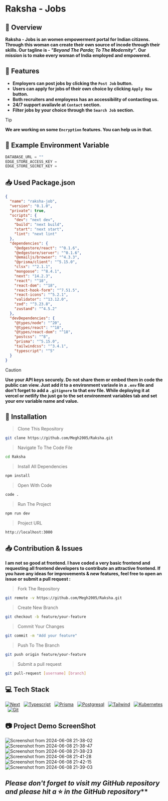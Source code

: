 # Raksha - Jobs
## :information_desk_person: Overview
**Raksha - Jobs is an women empowerment portal for Indian citizens. Through this woman can create their own source of incode through their skills. Our tagline is - _"Beyond The Parda; To The Modernity"_. Our mission is to make every woman of India employed and empowered.**

## :nut_and_bolt: Features
- **Employers can post jobs by clicking the `Post Job` button.**
- **Users can apply for jobs of their own choice by clicking `Apply Now` button.**
- **Both recruiters and employess has an accessibility of contacting us.**
- **24/7 support availavle at `Contact` section.**
- **Filter jobs by your choice through the `Search Job` section.**
> [!TIP]
> **We are working on some `Encryption` features. You can help us in that.**

## :closed_lock_with_key: Example Environment Variable

```javascript
DATABASE_URL = ""
EDGE_STORE_ACCESS_KEY =
EDGE_STORE_SECRET_KEY =
```

## :inbox_tray: Used Package.json

```json
{
  "name": "raksha-job",
  "version": "0.1.0",
  "private": true,
  "scripts": {
    "dev": "next dev",
    "build": "next build",
    "start": "next start",
    "lint": "next lint"
  },
  "dependencies": {
    "@edgestore/react": "^0.1.6",
    "@edgestore/server": "^0.1.6",
    "@emailjs/browser": "^4.3.3",
    "@prisma/client": "^5.15.0",
    "clsx": "^2.1.1",
    "mongoose": "^8.4.1",
    "next": "14.2.3",
    "react": "^18",
    "react-dom": "^18",
    "react-hook-form": "^7.51.5",
    "react-icons": "^5.2.1",
    "validator": "^13.12.0",
    "zod": "^3.23.8",
    "zustand": "^4.5.2"
  },
  "devDependencies": {
    "@types/node": "^20",
    "@types/react": "^18",
    "@types/react-dom": "^18",
    "postcss": "^8",
    "prisma": "^5.15.0",
    "tailwindcss": "^3.4.1",
    "typescript": "^5"
  }
}
```
> [!CAUTION]
> **Use your API keys securely. Do not share them or embed them in code the public can view. Just add it to a environment variavle in a `.env` file and don't forget to add a `.gitignore` to that env file. While deploying it at vercel or netlify the just go to the set environment variables  tab and set your env variable name and value.**

## :floppy_disk: Installation

> Clone This Repository

```sh
git clone https://github.com/Megh2005/Raksha.git
```

> Navigate To The Code File

```sh
cd Raksha
```

> Install All Dependencies

```sh
npm install
```

> Open With Code

```sh
code .
```

> Run The Project

```sh
npm run dev
```

> Project URL

```sh
http://localhost:3000
```

## :inbox_tray: Contribution & Issues
**I am not so good at frontend. I have coded a very basic frontend and requesting all frontend developers to contribute an attractive frontend. If you have any ideas for improvements & new features, feel free to open an issue or submit a pull request :**
> Fork The Repository
```sh
git remote -v https://github.com/Megh2005/Raksha.git
```
> Create New Branch 
```sh
git checkout -b feature/your-feature
```
> Commit Your Changes
```sh
git commit -m "Add your feature"
```
> Push To The Branch
```sh
git push origin feature/your-feature
```
> Submit a pull request
```sh
git pull-request [username] [branch]
```

## :computer: Tech Stack

[![Next](https://skillicons.dev/icons?i=next)](https://skillicons.dev) &nbsp;
[![Typescript](https://skillicons.dev/icons?i=typescript)](https://skillicons.dev) &nbsp;
[![Prisma](https://skillicons.dev/icons?i=prisma)](https://skillicons.dev) &nbsp;
[![Postgresql](https://skillicons.dev/icons?i=postgres)](https://skillicons.dev) &nbsp;
[![Tailwind](https://skillicons.dev/icons?i=tailwind)](https://skillicons.dev) &nbsp;
[![Kubernetes](https://skillicons.dev/icons?i=kubernetes)](https://skillicons.dev) &nbsp;
[![Git](https://skillicons.dev/icons?i=git)](https://skillicons.dev) &nbsp;

## :camera: Project Demo ScreenShot

![Screenshot from 2024-06-08 21-38-02](https://github.com/Megh2005/Jobpedia/assets/147889330/066840d5-3687-4c5d-ae86-e6113d11d5e7)
![Screenshot from 2024-06-08 21-38-47](https://github.com/Megh2005/Jobpedia/assets/147889330/1b3e4a05-f0f7-47d7-92f9-52595707b4ee)
![Screenshot from 2024-06-08 21-38-23](https://github.com/Megh2005/Jobpedia/assets/147889330/5cd27a61-0d35-47fa-b790-bf181206116e)
![Screenshot from 2024-06-08 21-41-28](https://github.com/Megh2005/Jobpedia/assets/147889330/0d121bcf-6961-4ce4-b280-542ba163146d)
![Screenshot from 2024-06-08 21-42-15](https://github.com/Megh2005/Jobpedia/assets/147889330/9c3b3bc3-ae41-408c-93e0-085d91ce6e77)
![Screenshot from 2024-06-08 21-39-03](https://github.com/Megh2005/Jobpedia/assets/147889330/c36774f8-cf86-4eb0-b739-043af9b00d77)

## _Please don't forget to visit my GitHub repository and please hit a_ :star: _in the GitHub repository_**
